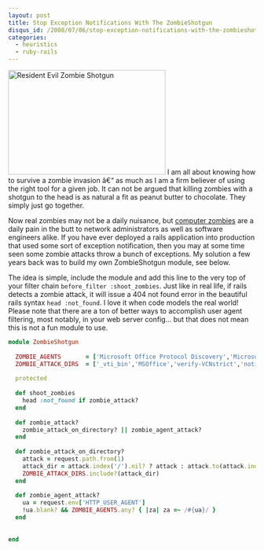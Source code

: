 ```yaml
--- 
layout: post
title: Stop Exception Notifications With The ZombieShotgun
disqus_id: /2008/07/06/stop-exception-notifications-with-the-zombieshotgun/
categories: 
  - heuristics
  - ruby-rails
---
```


<p>
  <span class="photofancy floatr ml20"><img src="/assets/zombie_shotgun.jpg" alt="Resident Evil Zombie Shotgun" width="320" height="213" /></span> I am all about knowing how to survive a zombie invasion â€“ as much as I am a firm believer of using the right tool for a given job. It can not be argued that killing zombies with a shotgun to the head is as natural a fit as peanut butter to chocolate. They simply just go together. 
</p>

<p>
  Now real zombies may not be a daily nuisance, but <a href="http://en.wikipedia.org/wiki/Zombie_computer">computer zombies</a> are a daily pain in the butt to network administrators as well as software engineers alike. If you have ever deployed a rails application into production that used some sort of exception notification, then you may at some time seen some zombie attacks throw a bunch of exceptions. My solution a few years back was to build my own ZombieShotgun module, see below.
</p>

<p>
  The idea is simple, include the module and add this line to the very top of your filter chain <code>before_filter :shoot_zombies</code>. Just like in real life, if rails detects a zombie attack, it will issue a 404 not found error in the beautiful rails syntax <code>head :not_found</code>. I love it when code models the real world! Please note that there are a ton of better ways to accomplish user agent filtering, most notably, in your web server config... but that does not mean this is not a fun module to use.
</p>

```ruby
module ZombieShotgun
  
  ZOMBIE_AGENTS       = ['Microsoft Office Protocol Discovery','Microsoft Data Access Internet Publishing Provider Protocol Discovery','FrontPage']
  ZOMBIE_ATTACK_DIRS  = ['_vti_bin','MSOffice','verify-VCNstrict','notified-VCNstrict']
  
  protected
  
  def shoot_zombies
    head :not_found if zombie_attack?
  end
  
  def zombie_attack?
    zombie_attack_on_directory? || zombie_agent_attack?
  end
  
  def zombie_attack_on_directory?
    attack = request.path.from(1)
    attack_dir = attack.index('/').nil? ? attack : attack.to(attack.index('/')-1)    
    ZOMBIE_ATTACK_DIRS.include?(attack_dir)
  end
  
  def zombie_agent_attack?
    ua = request.env['HTTP_USER_AGENT']
    !ua.blank? && ZOMBIE_AGENTS.any? { |za| za =~ /#{ua}/ }
  end
  
  
end
```

